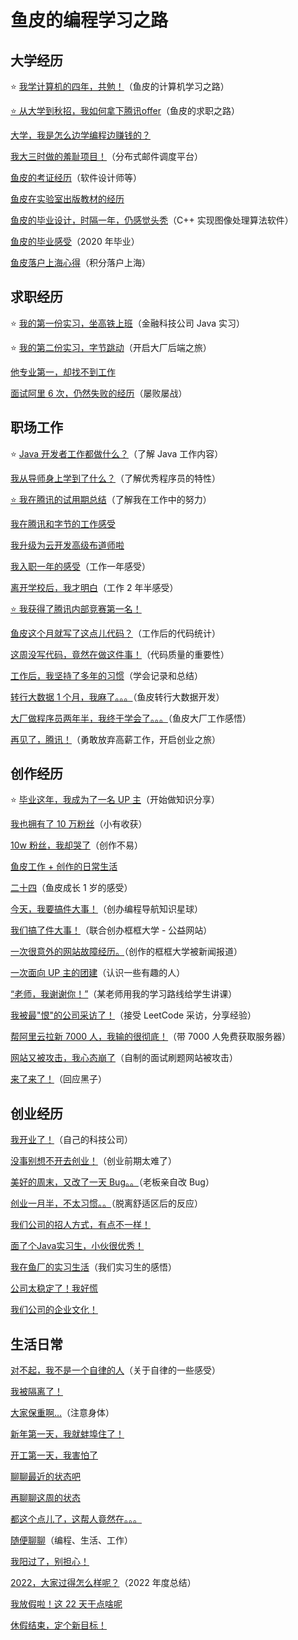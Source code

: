 # 鱼皮的编程学习之路

## 大学经历

⭐️ [我学计算机的四年，共勉！](大学经历/我学计算机的四年，共勉！.md)（鱼皮的计算机学习之路）

[⭐️ 从大学到秋招，我如何拿下腾讯offer](大学经历/从大学到秋招，我如何拿下腾讯offer.md)（鱼皮的求职之路）

[大学，我是怎么边学编程边赚钱的？](大学经历/大学，我是怎么边学编程边赚钱的？.md)

[我大三时做的羞耻项目！](大学经历/我大三时做的羞耻项目！.md)（分布式邮件调度平台）

[鱼皮的考证经历](大学经历/鱼皮的考证经历.md)（软件设计师等）

[鱼皮在实验室出版教材的经历](大学经历/鱼皮在实验室出版教材的经历.md)

[鱼皮的毕业设计，时隔一年，仍感觉头秃](大学经历/鱼皮的毕业设计，时隔一年，仍感觉头秃.md)（C++ 实现图像处理算法软件）

[鱼皮的毕业感受](大学经历/鱼皮的毕业感受.md)（2020 年毕业）

[鱼皮落户上海心得](大学经历/鱼皮落户上海心得.md)（积分落户上海）

## 求职经历

⭐️ [我的第一份实习，坐高铁上班](求职经历/我的第一份实习，坐高铁上班.md)（金融科技公司 Java 实习）

⭐️ [我的第二份实习，字节跳动](求职经历/我的第二份实习，字节跳动.md)（开启大厂后端之旅）

[他专业第一，却找不到工作](求职经历/他专业第一，却找不到工作.md)

[面试阿里 6 次，仍然失败的经历](求职经历/面试阿里6次，仍然失败的经历.md)（屡败屡战）

## 职场工作

⭐️ [Java 开发者工作都做什么？](职场工作/Java开发者工作都做什么？.md)（了解 Java 工作内容）

[我从导师身上学到了什么？](职场工作/我从导师身上学到了什么？.md)（了解优秀程序员的特性）

[⭐️ 我在腾讯的试用期总结](职场工作/我在腾讯的试用期总结.md)（了解我在工作中的努力）

[我在腾讯和字节的工作感受](职场工作/我在腾讯和字节的工作感受.md)

[我升级为云开发高级布道师啦](职场工作/我升级为云开发高级布道师啦.md)

[我入职一年的感受](职场工作/我入职一年的感受.md)（工作一年感受）

[离开学校后，我才明白](职场工作/离开学校后，我才明白.md)（工作 2 年半感受）

[⭐️ 我获得了腾讯内部竞赛第一名！](职场工作/我获得了腾讯内部竞赛第一名！.md)

[鱼皮这个月就写了这点儿代码？](职场工作/鱼皮这个月就写了这点儿代码？.md)（工作后的代码统计）

[这周没写代码，竟然在做这件事！](职场工作/这周没写代码，竟然在做这件事！.md)（代码质量的重要性）

[工作后，我坚持了多年的习惯](职场工作/工作后，我坚持了多年的习惯.md)（学会记录和总结）

[转行大数据 1 个月，我麻了。。。](职场工作/转行大数据1个月，我麻了。。。.md)（鱼皮转行大数据开发）

[大厂做程序员两年半，我终于学会了。。。](职场工作/大厂做程序员两年半，我终于学会了。。。.md)（鱼皮大厂工作感悟）

[再见了，腾讯！](职场工作/再见了，腾讯！.md)（勇敢放弃高薪工作，开启创业之旅）

## 创作经历

⭐️ [毕业这年，我成为了一名 UP 主](创作经历/毕业这年，我成为了一名UP主.md)（开始做知识分享）

[我也拥有了 10 万粉丝](创作经历/我也拥有了10万粉丝.md)（小有收获）

[10w 粉丝，我却哭了](创作经历/10w粉丝，我却哭了.md)（创作不易）

[鱼皮工作 + 创作的日常生活](创作经历/鱼皮工作+创作的日常生活.md)

[二十四](创作经历/二十四.md)（鱼皮成长 1 岁的感受）

[今天，我要搞件大事！](创作经历/今天，我要搞件大事！.md)（创办编程导航知识星球）

[我们搞了件大事！](创作经历/我们搞了件大事！.md)（联合创办框框大学 - 公益网站）

[一次很意外的网站故障经历。](创作经历/一次很意外的网站故障经历。.md)（创作的框框大学被新闻报道）

[一次面向 UP 主的团建](创作经历/一次面向UP主的团建.md)（认识一些有趣的人）

[“老师，我谢谢你！”](创作经历/“老师，我谢谢你！”.md)（某老师用我的学习路线给学生讲课）

[我被最"恨"的公司采访了！](创作经历/我被最恨的公司采访了！.md)（接受 LeetCode 采访，分享经验）

[帮阿里云拉新 7000 人，我输的很彻底！](创作经历/帮阿里云拉新7000人，我输的很彻底！.md)（带 7000 人免费获取服务器）

[网站又被攻击，我心态崩了](创作经历/网站又被攻击，我心态崩了.md)（自制的面试刷题网站被攻击）

[来了来了！](创作经历/来了来了！.md)（回应黑子）

## 创业经历

[我开业了！](创业经历/我开业了！.md)（自己的科技公司）

[没事别想不开去创业！](创业经历/没事别想不开去创业！.md)（创业前期太难了）

[美好的周末，又改了一天 Bug。。](创业经历/美好的周末，又改了一天Bug。。.md)（老板亲自改 Bug）

[创业一月半，不太习惯。。](创业经历/创业一月半，不太习惯。。.md)（脱离舒适区后的反应）

[我们公司的招人方式，有点不一样！](创业经历/我们公司的招人方式，有点不一样！.md)

[面了个Java实习生，小伙很优秀！](创业经历/面了个Java实习生，小伙很优秀！.md)

[我在鱼厂的实习生活](创业经历/我在鱼厂的实习生活.md)（我们实习生的感悟）

[公司太稳定了！我好慌](创业经历/公司太稳定了！我好慌.md)

[我们公司的企业文化！](创业经历/我们公司的企业文化！.md)

## 生活日常

[对不起，我不是一个自律的人](生活日常/对不起，我不是一个自律的人.md)（关于自律的一些感受）

[我被隔离了！](生活日常/我被隔离了！.md)

[大家保重啊…](生活日常/大家保重啊….md)（注意身体）

[新年第一天，我就蚌埠住了！](生活日常/新年第一天，我就蚌埠住了！.md)

[开工第一天，我害怕了](生活日常/开工第一天，我害怕了.md)

[聊聊最近的状态吧](生活日常/聊聊最近的状态吧.md)

[再聊聊这周的状态](生活日常/再聊聊这周的状态.md)

[都这个点儿了，这帮人竟然在。。。](生活日常/都这个点儿了，这帮人竟然在。。。.md)

[随便聊聊](生活日常/随便聊聊.md)（编程、生活、工作）

[我阳过了，别担心！](生活日常/我阳过了，别担心！.md)

[2022，大家过得怎么样呢？](生活日常/2022，大家过得怎么样呢？.md)（2022 年度总结）

[我放假啦！这 22 天干点啥呢](生活日常/我放假啦！这22天干点啥呢.md)

[休假结束，定个新目标！](生活日常/休假结束，定个新目标！.md)

